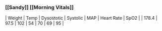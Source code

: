### [[Sandy]] [[Morning Vitals]]
| Weight | Temp | Dysostotic | Systolic | MAP | Heart Rate | SpO2 |
| 178.4 | 97.5 | 102 | 54 | 70 | 69 | 95 |
